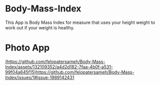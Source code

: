 # Body-Mass-Index
This App is Body Mass Index for measure that uses your height weight to work out if your weight is healthy.
# Photo App 
[(https://github.com/felopatersameh/Body-Mass-Index/assets/132109352/a4d2d182-7faa-4b0f-a531-99f04a645f15)](https://github.com/felopatersameh/Body-Mass-Index/issues/1#issue-1989142431)https://github.com/felopatersameh/Body-Mass-Index/issues/1#issue-1989142431
